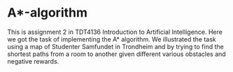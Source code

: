 # A*-algorithm
This is assignment 2 in TDT4136 Introduction to Artificial Intelligence. Here we got the task of implementing the A* algorithm. We illustrated the task using a map of Studenter Samfundet in Trondheim and by trying to find the shortest paths from a room to another given different various obstacles and negative rewards.
